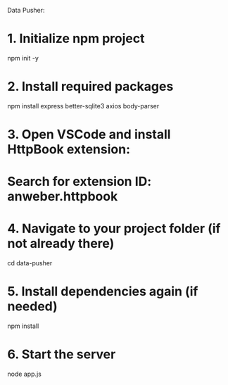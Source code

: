 Data Pusher:
# 1. Initialize npm project
npm init -y

# 2. Install required packages
npm install express better-sqlite3 axios body-parser

# 3. Open VSCode and install HttpBook extension:
#    Search for extension ID: anweber.httpbook

# 4. Navigate to your project folder (if not already there)
cd data-pusher

# 5. Install dependencies again (if needed)
npm install

# 6. Start the server
node app.js
